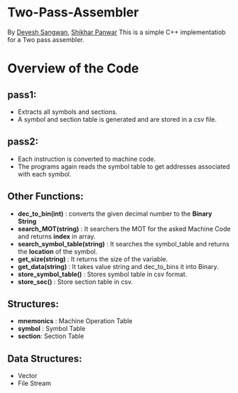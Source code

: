 # Two-Pass-Assembler
By [Devesh Sangwan](https://github.com/deveshsangwan), [Shikhar Panwar](https://github.com/shikharpanwar4)
This is a simple C++ implementatiob for a Two pass assembler.

# Overview of the Code
## pass1: 
- Extracts all symbols and sections.
- A symbol and section table is generated and are stored in a csv file.
## pass2: 
- Each instruction is converted to machine code. 
- The programs again reads the symbol table to get addresses associated with each symbol.


## Other Functions:
- <b>dec_to_bin(int)</b> : converts the given decimal number to the <b>Binary String</b>
- <b>search_MOT(string)</b> : It searchers the MOT for the asked Machine Code and returns <b>index</b> in array.
- <b>search_symbol_table(string)</b> : It searches the symbol_table and returns the <b>location</b> of the symbol.
- <b>get_size(string)</b> : It returns the size of the variable.
- <b>get_data(string)</b> : It takes value string and dec_to_bins it into Binary.
- <b>store_symbol_table()</b> : Stores symbol table in csv format.
- <b>store_sec()</b> : Store section table in csv.


## Structures:
- <b>mnemonics</b> : Machine Operation Table
- <b>symbol</b> : Symbol Table
- <b>section</b>: Section Table

## Data Structures:
- Vector
- File Stream
  

